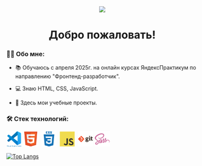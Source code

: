 <div id="header" align="center">
  <img src="https://media4.giphy.com/media/v1.Y2lkPTc5MGI3NjExMmw5Y2F0d3ZqbzR3eGw3eHQ3NXUzaTJsY2l1aHA1c25rMDFydW91ZCZlcD12MV9pbnRlcm5hbF9naWZfYnlfaWQmY3Q9cw/paTz7UZbPfTZFRYnnB/giphy.gif" width="200"/>
</div>
<h1 align="center">
  Добро пожаловать!
</h1>

### :woman_technologist: Обо мне:

- :books: Обучаюсь с апреля 2025г. на онлайн курсах ЯндексПрактикум по направлению "Фронтенд-разработчик".

- :computer: Знаю HTML, CSS, JavaScript.

- :open_file_folder: Здесь мои учебные проекты.


### :hammer_and_wrench: Стек технологий:
<div>
  <img src="https://github.com/devicons/devicon/blob/master/icons/vscode/vscode-original-wordmark.svg" title="VS Code" **alt="VS Code" width="40" height="40"/>
  <img src="https://github.com/devicons/devicon/blob/master/icons/html5/html5-original.svg" title="HTML5" alt="HTML" width="40" height="40"/>&nbsp;
  <img src="https://github.com/devicons/devicon/blob/master/icons/css3/css3-plain-wordmark.svg"  title="CSS3" alt="CSS" width="40" height="40"/>&nbsp;
  <img src="https://github.com/devicons/devicon/blob/master/icons/javascript/javascript-original.svg" title="JavaScript" alt="JavaScript" width="40" height="40"/>&nbsp;
  <img src="https://github.com/devicons/devicon/blob/master/icons/git/git-original-wordmark.svg" title="Git" **alt="Git" width="40" height="40"/>
  <img src="https://github.com/devicons/devicon/blob/master/icons/sass/sass-original.svg" title="SASS/SCSS" **alt="SASS" width="40" height="40"/>
</div>


[![Top Langs](https://github-readme-stats.vercel.app/api/top-langs/?username=NadezhdaMartin)](https://github.com/anuraghazra/github-readme-stats)

